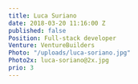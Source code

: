 ```yaml
---
title: Luca Suriano
date: 2018-03-20 11:16:00 Z
published: false
Position: Full-stack developer
Venture: VentureBuilders
Photo: "/uploads/luca-soriano.jpg"
Photo2x: luca-soriano@2x.jpg
prio: 3
---
```


